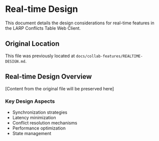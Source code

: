 # Real-time Design

This document details the design considerations for real-time features in the LARP Conflicts Table Web Client.

## Original Location

This file was previously located at `docs/collab-features/REALTIME-DESIGN.md`.

## Real-time Design Overview

[Content from the original file will be preserved here]

### Key Design Aspects

- Synchronization strategies
- Latency minimization
- Conflict resolution mechanisms
- Performance optimization
- State management
